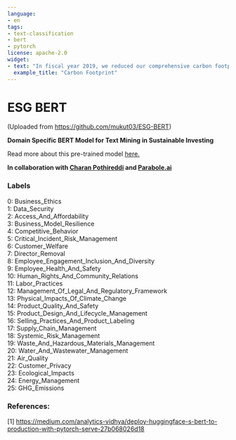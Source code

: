 ```yaml
---
language:
- en
tags:
- text-classification
- bert
- pytorch
license: apache-2.0
widget:
- text: "In fiscal year 2019, we reduced our comprehensive carbon footprint for the fourth consecutive year—down 35 percent compared to 2015, when Apple’s carbon emissions peaked, even as net revenue increased by 11 percent over that same period. In the past year, we avoided over 10 million metric tons from our emissions reduction initiatives—like our Supplier Clean Energy Program, which lowered our footprint by 4.4 million metric tons. "
  example_title: "Carbon Footprint"
---
```


# ESG BERT

(Uploaded from https://github.com/mukut03/ESG-BERT)

**Domain Specific BERT Model for Text Mining in Sustainable Investing** 

Read more about this pre-trained model [here.](https://towardsdatascience.com/nlp-meets-sustainable-investing-d0542b3c264b?source=friends_link&sk=1f7e6641c3378aaff319a81decf387bf)

**In collaboration with [Charan Pothireddi](https://www.linkedin.com/in/sree-charan-pothireddi-6a0a3587/) and [Parabole.ai](https://www.linkedin.com/in/sree-charan-pothireddi-6a0a3587/)**


### Labels

0: Business_Ethics  
1: Data_Security  
2: Access_And_Affordability  
3: Business_Model_Resilience  
4: Competitive_Behavior  
5: Critical_Incident_Risk_Management  
6: Customer_Welfare  
7: Director_Removal  
8: Employee_Engagement_Inclusion_And_Diversity  
9: Employee_Health_And_Safety  
10: Human_Rights_And_Community_Relations  
11: Labor_Practices  
12: Management_Of_Legal_And_Regulatory_Framework  
13: Physical_Impacts_Of_Climate_Change  
14: Product_Quality_And_Safety  
15: Product_Design_And_Lifecycle_Management  
16: Selling_Practices_And_Product_Labeling  
17: Supply_Chain_Management  
18: Systemic_Risk_Management  
19: Waste_And_Hazardous_Materials_Management  
20: Water_And_Wastewater_Management  
21: Air_Quality  
22: Customer_Privacy  
23: Ecological_Impacts  
24: Energy_Management  
25: GHG_Emissions  


### References:
[1] https://medium.com/analytics-vidhya/deploy-huggingface-s-bert-to-production-with-pytorch-serve-27b068026d18